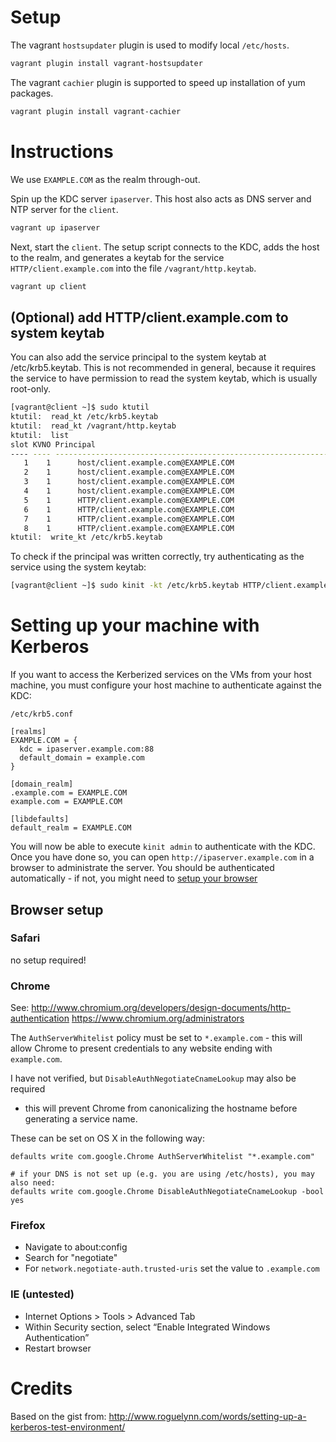 # Setup

The vagrant `hostsupdater` plugin is used to modify local `/etc/hosts`.

```sh
vagrant plugin install vagrant-hostsupdater
```

The vagrant `cachier` plugin is supported to speed up installation of yum
packages.

```sh
vagrant plugin install vagrant-cachier
```

# Instructions

We use `EXAMPLE.COM` as the realm through-out.

Spin up the KDC server `ipaserver`. This host also acts as DNS server
and NTP server for the `client`.

```sh
vagrant up ipaserver
```

Next, start the `client`. The setup script connects to the KDC, adds the host
to the realm, and generates a keytab for the service `HTTP/client.example.com`
into the file `/vagrant/http.keytab`.

```sh
vagrant up client
```

## (Optional) add HTTP/client.example.com to system keytab

You can also add the service principal to the system keytab at /etc/krb5.keytab.
This is not recommended in general, because it requires the service to have
permission to read the system keytab, which is usually root-only.

```sh
[vagrant@client ~]$ sudo ktutil
ktutil:  read_kt /etc/krb5.keytab
ktutil:  read_kt /vagrant/http.keytab
ktutil:  list
slot KVNO Principal
---- ---- ---------------------------------------------------------------------
   1    1      host/client.example.com@EXAMPLE.COM
   2    1      host/client.example.com@EXAMPLE.COM
   3    1      host/client.example.com@EXAMPLE.COM
   4    1      host/client.example.com@EXAMPLE.COM
   5    1      HTTP/client.example.com@EXAMPLE.COM
   6    1      HTTP/client.example.com@EXAMPLE.COM
   7    1      HTTP/client.example.com@EXAMPLE.COM
   8    1      HTTP/client.example.com@EXAMPLE.COM
ktutil:  write_kt /etc/krb5.keytab
```

To check if the principal was written correctly, try authenticating as the
service using the system keytab:

```sh
[vagrant@client ~]$ sudo kinit -kt /etc/krb5.keytab HTTP/client.example.com
```

# Setting up your machine with Kerberos

If you want to access the Kerberized services on the VMs from your host
machine, you must configure your host machine to authenticate against the KDC:

`/etc/krb5.conf`
```
[realms]
EXAMPLE.COM = {
  kdc = ipaserver.example.com:88
  default_domain = example.com
}

[domain_realm]
.example.com = EXAMPLE.COM
example.com = EXAMPLE.COM

[libdefaults]
default_realm = EXAMPLE.COM
```

You will now be able to execute `kinit admin` to authenticate with the KDC.
Once you have done so, you can open `http://ipaserver.example.com` in a browser
to administrate the server. You should be authenticated automatically - if not, you might need to [setup your browser](#BrowserSetup)

## Browser setup

### Safari

no setup required!

### Chrome

See: http://www.chromium.org/developers/design-documents/http-authentication
https://www.chromium.org/administrators

The `AuthServerWhitelist` policy must be set to `*.example.com` - this will
allow Chrome to present credentials to any website ending with `example.com`.

I have not verified, but `DisableAuthNegotiateCnameLookup` may also be required
- this will prevent Chrome from canonicalizing the hostname before generating a
service name.

These can be set on OS X in the following way:

```
defaults write com.google.Chrome AuthServerWhitelist "*.example.com"

# if your DNS is not set up (e.g. you are using /etc/hosts), you may also need:
defaults write com.google.Chrome DisableAuthNegotiateCnameLookup -bool yes
```

### Firefox

* Navigate to about:config
* Search for "negotiate"
* For `network.negotiate-auth.trusted-uris` set the value to `.example.com`

### IE (untested)

* Internet Options > Tools > Advanced Tab
* Within Security section, select “Enable Integrated Windows Authentication”
* Restart browser

# Credits

Based on the gist from: http://www.roguelynn.com/words/setting-up-a-kerberos-test-environment/
